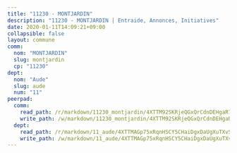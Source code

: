 ```yaml
---
title: "11230 - MONTJARDIN"
description: "11230 - MONTJARDIN | Entraide, Annonces, Initiatives"
date: 2020-01-11T14:09:21+09:00
collapsible: false
layout: commune
comm:
  nom: "MONTJARDIN"
  slug: montjardin
  cp: "11230"
dept:
  nom: "Aude"
  slug: aude
  num: "11"
peerpad:
  comm:
    read_path: /r/markdown/11230_montjardin/4XTTM92SKRjeQGxQrCdnDEHgaR7Ke4pZEYT3XRkbFaDwp4LwF
    write_path: /w/markdown/11230_montjardin/4XTTM92SKRjeQGxQrCdnDEHgaR7Ke4pZEYT3XRkbFaDwp4LwF-K3TgUJ4MEECcTrrNBGbhDBRFSnXLXifvvUxgNMz3o2dEzC254GQL8o6EG3pxBV6QCzACjXPJ2rYmuLpbGD4E7eP6WoRkFv9fv91ULzAsBL1sgQupaT6k8LAQnWmj1CAwogskaGtV
  dept:
    read_path: /r/markdown/11_aude/4XTTMAGp75xRqnHSCY5CHaiDgxDaUgXuTXvSZDHnY1JdjJiUk
    write_path: /w/markdown/11_aude/4XTTMAGp75xRqnHSCY5CHaiDgxDaUgXuTXvSZDHnY1JdjJiUk-K3TgUenjCPDfs1W21bst2JvrPDW324QBfMvPid11puzXxXGQEeNw9p4QtfnUhSn4LYSwR6UDBQmdr3wFq2CDRGqNz2QynSm58zgCpz2PKP6Y24UTpxW22MudfeZ339ZPKnHm6XTr
---
```


